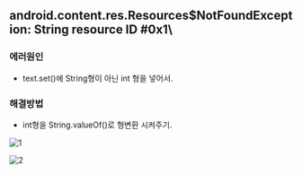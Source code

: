 

## android.content.res.Resources$NotFoundException: String resource ID #0x1\

### 에러원인
* text.set()에 String형이 아닌 int 형을 넣어서.

### 해결방법
* int형을 String.valueOf()로 형변환 시켜주기.

![1](https://user-images.githubusercontent.com/54932560/72253333-aad54100-3644-11ea-9feb-a1655b35b1b6.PNG)

![2](https://user-images.githubusercontent.com/54932560/72253348-b163b880-3644-11ea-89ac-b67ff8dc56ed.PNG)
